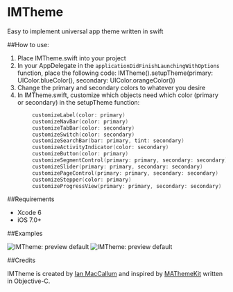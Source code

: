 IMTheme
=======
Easy to implement universal app theme written in swift

##How to use:<br/>
1. Place IMTheme.swift into your project<br/>
2. In your AppDelegate in the ```applicationDidFinishLaunchingWithOptions``` function, place the following code: IMTheme().setupTheme(primary: UIColor.blueColor(), secondary: UIColor.orangeColor())
3. Change the primary and secondary colors to whatever you desire
4. In IMTheme.swift, customize which objects need which color (primary or secondary) in the setupTheme function:
```Swift
        customizeLabel(color: primary)
        customizeNavBar(color: primary)
        customizeTabBar(color: secondary)
        customizeSwitch(color: secondary)
        customizeSearchBar(bar: primary, tint: secondary)
        customizeActivityIndicator(color: secondary)
        customizeButton(color: primary)
        customizeSegmentControl(primary: primary, secondary: secondary)
        customizeSlider(primary: primary, secondary: secondary)
        customizePageControl(primary: primary, secondary: secondary)
        customizeStepper(color: primary)
        customizeProgressView(primary: primary, secondary: secondary)
```
##Requirements

*	Xcode 6
*	iOS 7.0+

##Examples

![IMTheme: preview default](https://raw.githubusercontent.com/iMac239/IMTheme/master/Screenshots/IMTheme_1.png)
![IMTheme: preview default](https://raw.githubusercontent.com/iMac239/IMTheme/master/Screenshots/IMTheme_2.png)

##Credits

IMTheme is created by [Ian MacCallum](https://twitter.com/imac239) and inspired by [MAThemeKit](https://github.com/mamaral/MAThemeKit) written in Objective-C.
